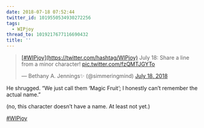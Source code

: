 ```yaml
---
date: 2018-07-18 07:52:44
twitter_id: 1019550534930272256
tags:
  - WIPjoy
thread_to: 1019217677116690432
title: ''
---
```


<blockquote class="twitter-tweet"><p lang="en" dir="ltr"><a href="https://twitter.com/hashtag/WIPjoy?src=hash&amp;ref_src=twsrc%5Etfw">[#WIPjoy](https://twitter.com/hashtag/WIPjoy)</a> July 18: Share a line from a minor character! <a href="https://t.co/fzQMTJGYTo">pic.twitter.com/fzQMTJGYTo</a></p>&mdash; Bethany A. Jennings✨ (@simmeringmind) <a href="https://twitter.com/simmeringmind/status/1019461803905085443?ref_src=twsrc%5Etfw">July 18, 2018</a></blockquote>
<script async src="https://platform.twitter.com/widgets.js" charset="utf-8"></script>

He shrugged. “We just call them ‘Magic Fruit’; I honestly can’t remember the actual name.”

(no, this character doesn’t have a name. At least not yet.)

[#WIPjoy](https://twitter.com/hashtag/WIPjoy)
